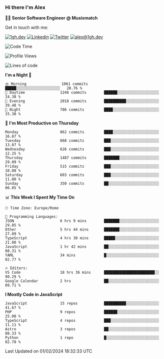 ### Hi there I'm Alex

👨‍💻 __Senior Software Engineer @ Musixmatch__

Get in touch with me:

[![1gh.dev](https://img.shields.io/static/v1?label=1gh.dev&message=%20&color=red&logo=&style=flat-square&logoColor=white)](https://www.1gh.dev/)
[![Linkedin](https://img.shields.io/static/v1?label=Linkedin&message=%20&color=blue&logo=Linkedin&style=flat-square&logoColor=white)](https://linkedin.com/in/alexghirelli)
[![Twitter](https://img.shields.io/static/v1?label=Twitter&message=%20&color=blue&logo=Twitter&style=flat-square&logoColor=white)](https://twitter.com/alexGhirelli)
[![alex@1gh.dev](https://img.shields.io/static/v1?label=alex@1gh.dev&message=%20&color=red&logo=gmail&style=flat-square&logoColor=white)](mailto:alex@1gh.dev)

<!--START_SECTION:waka-->
![Code Time](http://img.shields.io/badge/Code%20Time-7%2C694%20hrs%2018%20mins-blue)

![Profile Views](http://img.shields.io/badge/Profile%20Views-3-blue)

![Lines of code](https://img.shields.io/badge/From%20Hello%20World%20I%27ve%20Written-25.3%20million%20lines%20of%20code-blue)

**I'm a Night 🦉** 

```text
🌞 Morning                1061 commits        █████░░░░░░░░░░░░░░░░░░░░   20.76 % 
🌆 Daytime                1246 commits        ██████░░░░░░░░░░░░░░░░░░░   24.38 % 
🌃 Evening                2018 commits        ██████████░░░░░░░░░░░░░░░   39.48 % 
🌙 Night                  786 commits         ████░░░░░░░░░░░░░░░░░░░░░   15.38 % 
```
📅 **I'm Most Productive on Thursday** 

```text
Monday                   862 commits         ████░░░░░░░░░░░░░░░░░░░░░   16.87 % 
Tuesday                  668 commits         ███░░░░░░░░░░░░░░░░░░░░░░   13.07 % 
Wednesday                626 commits         ███░░░░░░░░░░░░░░░░░░░░░░   12.25 % 
Thursday                 1487 commits        ███████░░░░░░░░░░░░░░░░░░   29.09 % 
Friday                   515 commits         ███░░░░░░░░░░░░░░░░░░░░░░   10.08 % 
Saturday                 603 commits         ███░░░░░░░░░░░░░░░░░░░░░░   11.80 % 
Sunday                   350 commits         ██░░░░░░░░░░░░░░░░░░░░░░░   06.85 % 
```


📊 **This Week I Spent My Time On** 

```text
🕑︎ Time Zone: Europe/Rome

💬 Programming Languages: 
JSON                     6 hrs 9 mins        ███████░░░░░░░░░░░░░░░░░░   29.85 % 
Other                    5 hrs 44 mins       ███████░░░░░░░░░░░░░░░░░░   27.89 % 
TypeScript               4 hrs 30 mins       █████░░░░░░░░░░░░░░░░░░░░   21.88 % 
JavaScript               1 hr 42 mins        ██░░░░░░░░░░░░░░░░░░░░░░░   08.31 % 
YAML                     34 mins             █░░░░░░░░░░░░░░░░░░░░░░░░   02.77 % 

🔥 Editors: 
VS Code                  18 hrs 36 mins      ███████████████████████░░   90.29 % 
Google Calendar          2 hrs               ██░░░░░░░░░░░░░░░░░░░░░░░   09.71 % 
```

**I Mostly Code in JavaScript** 

```text
JavaScript               15 repos            ██████████░░░░░░░░░░░░░░░   41.67 % 
PHP                      9 repos             ██████░░░░░░░░░░░░░░░░░░░   25.00 % 
TypeScript               4 repos             ███░░░░░░░░░░░░░░░░░░░░░░   11.11 % 
Astro                    3 repos             ██░░░░░░░░░░░░░░░░░░░░░░░   08.33 % 
Python                   1 repo              █░░░░░░░░░░░░░░░░░░░░░░░░   02.78 % 
```




 Last Updated on 01/02/2024 18:32:33 UTC
<!--END_SECTION:waka-->
